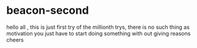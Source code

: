 # beacon-second

hello all ,
this is just first try of the millionth trys,
there is no such thing as motivation you just have to start doing something with out giving reasons
cheers 
